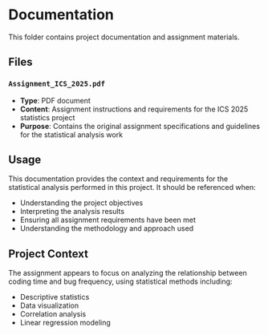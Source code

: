 # Documentation

This folder contains project documentation and assignment materials.

## Files

### `Assignment_ICS_2025.pdf`

- **Type**: PDF document
- **Content**: Assignment instructions and requirements for the ICS 2025 statistics project
- **Purpose**: Contains the original assignment specifications and guidelines for the statistical analysis work

## Usage

This documentation provides the context and requirements for the statistical analysis performed in this project. It should be referenced when:

- Understanding the project objectives
- Interpreting the analysis results
- Ensuring all assignment requirements have been met
- Understanding the methodology and approach used

## Project Context

The assignment appears to focus on analyzing the relationship between coding time and bug frequency, using statistical methods including:

- Descriptive statistics
- Data visualization
- Correlation analysis
- Linear regression modeling
